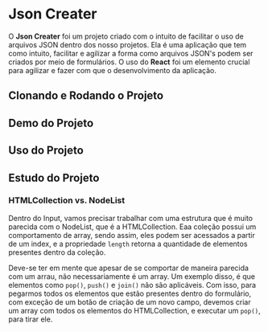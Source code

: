 # Json Creater
O **Json Creater** foi um projeto criado com o intuito de facilitar o uso de arquivos JSON dentro dos nosso projetos.
Ela é uma aplicação que tem como intuito, facilitar e agilizar a forma como arquivos JSON's podem ser criados por meio de formulários.
O uso do **React** foi um elemento crucial para agilizar e fazer com que o desenvolvimento da aplicação. 


## Clonando e Rodando o Projeto



## Demo do Projeto


## Uso do Projeto




## Estudo do Projeto

### HTMLCollection vs. NodeList
Dentro do Input, vamos precisar trabalhar com uma estrutura que é muito parecida com o NodeList, que é a HTMLCollection. Eaa coleção possui um comportamento de array, sendo assim, eles podem ser acessados a partir de um index, e a propriedade `length` retorna a quantidade de elementos presentes dentro da coleção.

Deve-se ter em mente que apesar de se comportar de maneira parecida com um arrau, não necessariamente é um array. Um exemplo disso, é que elementos como `pop()`, `push()` e `join()` não são aplicáveis. Com isso, para pegarmos todos os elementos que estão presentes dentro do formulário, com exceção de um botão de criação de um novo campo, devemos criar um array com todos os elementos do HTMLCollection, e executar um `pop()`, para tirar ele.